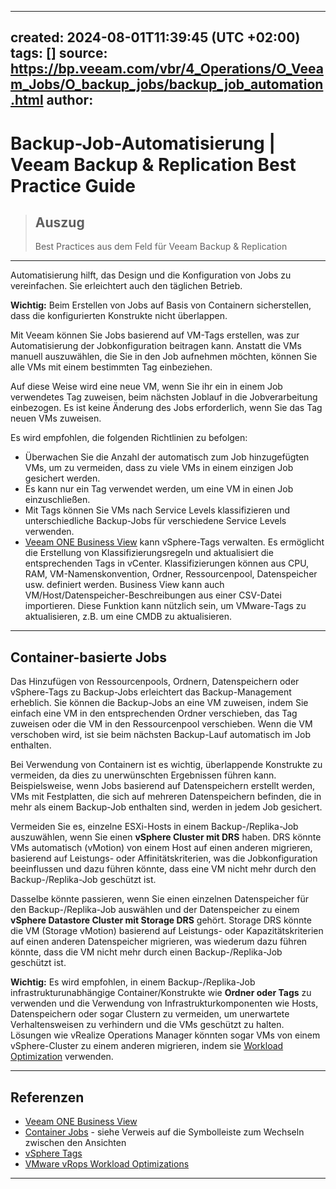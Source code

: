 
---
created: 2024-08-01T11:39:45 (UTC +02:00)
tags: []
source: https://bp.veeam.com/vbr/4_Operations/O_Veeam_Jobs/O_backup_jobs/backup_job_automation.html
author: 
---

# Backup-Job-Automatisierung | Veeam Backup & Replication Best Practice Guide

> ## Auszug
> Best Practices aus dem Feld für Veeam Backup & Replication

---
Automatisierung hilft, das Design und die Konfiguration von Jobs zu vereinfachen. Sie erleichtert auch den täglichen Betrieb.

**Wichtig:** Beim Erstellen von Jobs auf Basis von Containern sicherstellen, dass die konfigurierten Konstrukte nicht überlappen.

Mit Veeam können Sie Jobs basierend auf VM-Tags erstellen, was zur Automatisierung der Jobkonfiguration beitragen kann. Anstatt die VMs manuell auszuwählen, die Sie in den Job aufnehmen möchten, können Sie alle VMs mit einem bestimmten Tag einbeziehen.

Auf diese Weise wird eine neue VM, wenn Sie ihr ein in einem Job verwendetes Tag zuweisen, beim nächsten Joblauf in die Jobverarbeitung einbezogen. Es ist keine Änderung des Jobs erforderlich, wenn Sie das Tag neuen VMs zuweisen.

Es wird empfohlen, die folgenden Richtlinien zu befolgen:

-   Überwachen Sie die Anzahl der automatisch zum Job hinzugefügten VMs, um zu vermeiden, dass zu viele VMs in einem einzigen Job gesichert werden.
-   Es kann nur ein Tag verwendet werden, um eine VM in einen Job einzuschließen.
-   Mit Tags können Sie VMs nach Service Levels klassifizieren und unterschiedliche Backup-Jobs für verschiedene Service Levels verwenden.
-   [Veeam ONE Business View](https://helpcenter.veeam.com/docs/one/monitor/bv.html) kann vSphere-Tags verwalten. Es ermöglicht die Erstellung von Klassifizierungsregeln und aktualisiert die entsprechenden Tags in vCenter. Klassifizierungen können aus CPU, RAM, VM-Namenskonvention, Ordner, Ressourcenpool, Datenspeicher usw. definiert werden. Business View kann auch VM/Host/Datenspeicher-Beschreibungen aus einer CSV-Datei importieren. Diese Funktion kann nützlich sein, um VMware-Tags zu aktualisieren, z.B. um eine CMDB zu aktualisieren.

___

## [](https://bp.veeam.com/vbr/4_Operations/O_Veeam_Jobs/O_backup_jobs/backup_job_automation.html#container-based-jobs)Container-basierte Jobs

Das Hinzufügen von Ressourcenpools, Ordnern, Datenspeichern oder vSphere-Tags zu Backup-Jobs erleichtert das Backup-Management erheblich. Sie können die Backup-Jobs an eine VM zuweisen, indem Sie einfach eine VM in den entsprechenden Ordner verschieben, das Tag zuweisen oder die VM in den Ressourcenpool verschieben. Wenn die VM verschoben wird, ist sie beim nächsten Backup-Lauf automatisch im Job enthalten.

Bei Verwendung von Containern ist es wichtig, überlappende Konstrukte zu vermeiden, da dies zu unerwünschten Ergebnissen führen kann. Beispielsweise, wenn Jobs basierend auf Datenspeichern erstellt werden, VMs mit Festplatten, die sich auf mehreren Datenspeichern befinden, die in mehr als einem Backup-Job enthalten sind, werden in jedem Job gesichert.

Vermeiden Sie es, einzelne ESXi-Hosts in einem Backup-/Replika-Job auszuwählen, wenn Sie einen **vSphere Cluster mit DRS** haben. DRS könnte VMs automatisch (vMotion) von einem Host auf einen anderen migrieren, basierend auf Leistungs- oder Affinitätskriterien, was die Jobkonfiguration beeinflussen und dazu führen könnte, dass eine VM nicht mehr durch den Backup-/Replika-Job geschützt ist.

Dasselbe könnte passieren, wenn Sie einen einzelnen Datenspeicher für den Backup-/Replika-Job auswählen und der Datenspeicher zu einem **vSphere Datastore Cluster mit Storage DRS** gehört. Storage DRS könnte die VM (Storage vMotion) basierend auf Leistungs- oder Kapazitätskriterien auf einen anderen Datenspeicher migrieren, was wiederum dazu führen könnte, dass die VM nicht mehr durch einen Backup-/Replika-Job geschützt ist.

**Wichtig:** Es wird empfohlen, in einem Backup-/Replika-Job infrastrukturunabhängige Container/Konstrukte wie **Ordner oder Tags** zu verwenden und die Verwendung von Infrastrukturkomponenten wie Hosts, Datenspeichern oder sogar Clustern zu vermeiden, um unerwartete Verhaltensweisen zu verhindern und die VMs geschützt zu halten. Lösungen wie vRealize Operations Manager könnten sogar VMs von einem vSphere-Cluster zu einem anderen migrieren, indem sie [Workload Optimization](https://docs.vmware.com/en/vRealize-Operations-Manager/8.4/com.vmware.vcom.config.doc/GUID-F7DF8D29-89F3-455B-883B-6DECA11B0114.html) verwenden.

___

## [](https://bp.veeam.com/vbr/4_Operations/O_Veeam_Jobs/O_backup_jobs/backup_job_automation.html#references)Referenzen

-   [Veeam ONE Business View](https://helpcenter.veeam.com/docs/one/monitor/bv.html)
-   [Container Jobs](https://helpcenter.veeam.com/docs/backup/vsphere/backup_job_vms_vm.html) - siehe Verweis auf die Symbolleiste zum Wechseln zwischen den Ansichten
-   [vSphere Tags](https://helpcenter.veeam.com/docs/backup/vsphere/vm_tags.html)
-   [VMware vRops Workload Optimizations](https://docs.vmware.com/en/vRealize-Operations-Manager/8.4/com.vmware.vcom.config.doc/GUID-F7DF8D29-89F3-455B-883B-6DECA11B0114.html)

___
